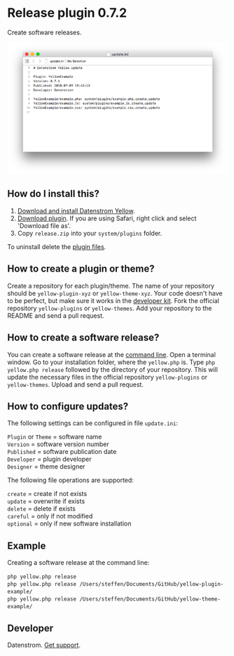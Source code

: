Release plugin 0.7.2
====================
Create software releases.

<p align="center"><img src="release-screenshot.png?raw=true" alt="Screenshot"></p>

## How do I install this?

1. [Download and install Datenstrom Yellow](https://github.com/datenstrom/yellow/).
2. [Download plugin](https://github.com/datenstrom/yellow-plugins/raw/master/zip/release.zip). If you are using Safari, right click and select 'Download file as'.
3. Copy `release.zip` into your `system/plugins` folder.

To uninstall delete the [plugin files](update.ini).

## How to create a plugin or theme?

Create a repository for each plugin/theme. The name of your repository should be `yellow-plugin-xyz` or `yellow-theme-xyz`. Your code doesn't have to be perfect, but make sure it works in the [developer kit](https://github.com/datenstrom/yellow-developers). Fork the official repository `yellow-plugins` or `yellow-themes`. Add your repository to the README and send a pull request. 

## How to create a software release?

You can create a software release at the [command line](https://github.com/datenstrom/yellow-plugins/tree/master/command). Open a terminal window. Go to your installation folder, where the `yellow.php` is. Type `php yellow.php release` followed by the directory of your repository. This will update the necessary files in the official repository `yellow-plugins` or `yellow-themes`. Upload and send a pull request.

## How to configure updates?

The following settings can be configured in file `update.ini`:

`Plugin` or `Theme` = software name  
`Version` = software version number  
`Published` = software publication date  
`Developer` = plugin developer  
`Designer` = theme designer  

The following file operations are supported:

`create` = create if not exists  
`update` = overwrite if exists  
`delete` = delete if exists  
`careful` = only if not modified  
`optional` = only if new software installation  

## Example

Creating a software release at the command line:

`php yellow.php release`  
`php yellow.php release /Users/steffen/Documents/GitHub/yellow-plugin-example/`  
`php yellow.php release /Users/steffen/Documents/GitHub/yellow-theme-example/`  

## Developer

Datenstrom. [Get support](https://developers.datenstrom.se/help/support).
